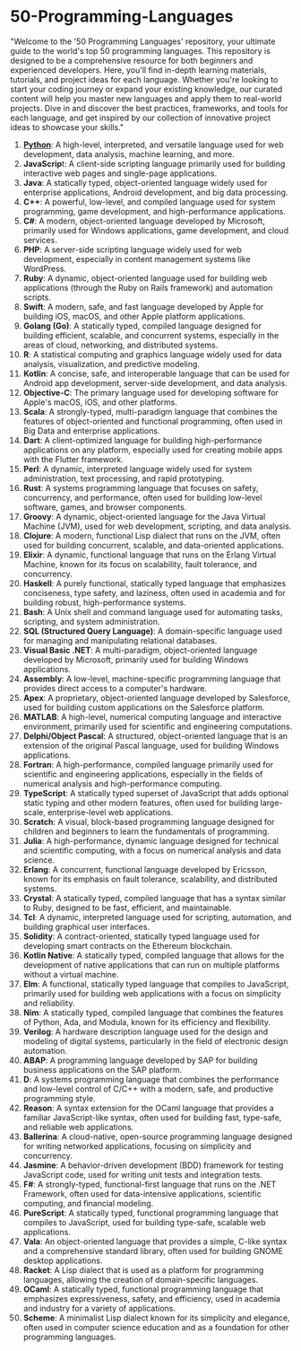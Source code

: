 # 50-Programming-Languages

"Welcome to the '50 Programming Languages' repository, your ultimate guide to the world's top 50 programming languages. This repository is designed to be a comprehensive resource for both beginners and experienced developers. Here, you'll find in-depth learning materials, tutorials, and project ideas for each language. Whether you're looking to start your coding journey or expand your existing knowledge, our curated content will help you master new languages and apply them to real-world projects. Dive in and discover the best practices, frameworks, and tools for each language, and get inspired by our collection of innovative project ideas to showcase your skills."

1. [**Python**](Python): A high-level, interpreted, and versatile language used for web development, data analysis, machine learning, and more.
2. **JavaScrip**t: A client-side scripting language primarily used for building interactive web pages and single-page applications.
3. **Java**: A statically typed, object-oriented language widely used for enterprise applications, Android development, and big data processing.
4. **C++**: A powerful, low-level, and compiled language used for system programming, game development, and high-performance applications.
5. **C#**: A modern, object-oriented language developed by Microsoft, primarily used for Windows applications, game development, and cloud services.
6. **PHP**: A server-side scripting language widely used for web development, especially in content management systems like WordPress.
7. **Ruby**: A dynamic, object-oriented language used for building web applications (through the Ruby on Rails framework) and automation scripts.
8. **Swift**: A modern, safe, and fast language developed by Apple for building iOS, macOS, and other Apple platform applications.
9. **Golang (Go)**: A statically typed, compiled language designed for building efficient, scalable, and concurrent systems, especially in the areas of cloud, networking, and distributed systems.
10. **R**: A statistical computing and graphics language widely used for data analysis, visualization, and predictive modeling.
11. **Kotlin**: A concise, safe, and interoperable language that can be used for Android app development, server-side development, and data analysis.
12. **Objective-C**: The primary language used for developing software for Apple's macOS, iOS, and other platforms.
13. **Scala**: A strongly-typed, multi-paradigm language that combines the features of object-oriented and functional programming, often used in Big Data and enterprise applications.
14. **Dart**: A client-optimized language for building high-performance applications on any platform, especially used for creating mobile apps with the Flutter framework.
15. **Perl**: A dynamic, interpreted language widely used for system administration, text processing, and rapid prototyping.
16. **Rust**: A systems programming language that focuses on safety, concurrency, and performance, often used for building low-level software, games, and browser components.
17. **Groovy**: A dynamic, object-oriented language for the Java Virtual Machine (JVM), used for web development, scripting, and data analysis.
18. **Clojure**: A modern, functional Lisp dialect that runs on the JVM, often used for building concurrent, scalable, and data-oriented applications.
19. **Elixir**: A dynamic, functional language that runs on the Erlang Virtual Machine, known for its focus on scalability, fault tolerance, and concurrency.
20. **Haskell**: A purely functional, statically typed language that emphasizes conciseness, type safety, and laziness, often used in academia and for building robust, high-performance systems.
21. **Bash**: A Unix shell and command language used for automating tasks, scripting, and system administration.
22. **SQL (Structured Query Language)**: A domain-specific language used for managing and manipulating relational databases.
23. **Visual Basic .NET**: A multi-paradigm, object-oriented language developed by Microsoft, primarily used for building Windows applications.
24. **Assembly**: A low-level, machine-specific programming language that provides direct access to a computer's hardware.
25. **Apex**: A proprietary, object-oriented language developed by Salesforce, used for building custom applications on the Salesforce platform.
26. **MATLAB**: A high-level, numerical computing language and interactive environment, primarily used for scientific and engineering computations.
27. **Delphi/Object Pascal**: A structured, object-oriented language that is an extension of the original Pascal language, used for building Windows applications.
28. **Fortran**: A high-performance, compiled language primarily used for scientific and engineering applications, especially in the fields of numerical analysis and high-performance computing.
29. **TypeScript**: A statically typed superset of JavaScript that adds optional static typing and other modern features, often used for building large-scale, enterprise-level web applications.
30. **Scratch**: A visual, block-based programming language designed for children and beginners to learn the fundamentals of programming.
31. **Julia**: A high-performance, dynamic language designed for technical and scientific computing, with a focus on numerical analysis and data science.
32. **Erlang**: A concurrent, functional language developed by Ericsson, known for its emphasis on fault tolerance, scalability, and distributed systems.
33. **Crystal**: A statically typed, compiled language that has a syntax similar to Ruby, designed to be fast, efficient, and maintainable.
34. **Tcl**: A dynamic, interpreted language used for scripting, automation, and building graphical user interfaces.
35. **Solidity**: A contract-oriented, statically typed language used for developing smart contracts on the Ethereum blockchain.
36. **Kotlin Native**: A statically typed, compiled language that allows for the development of native applications that can run on multiple platforms without a virtual machine.
37. **Elm**: A functional, statically typed language that compiles to JavaScript, primarily used for building web applications with a focus on simplicity and reliability.
38. **Nim**: A statically typed, compiled language that combines the features of Python, Ada, and Modula, known for its efficiency and flexibility.
39. **Verilog**: A hardware description language used for the design and modeling of digital systems, particularly in the field of electronic design automation.
40. **ABAP**: A programming language developed by SAP for building business applications on the SAP platform.
41. **D**: A systems programming language that combines the performance and low-level control of C/C++ with a modern, safe, and productive programming style.
42. **Reason**: A syntax extension for the OCaml language that provides a familiar JavaScript-like syntax, often used for building fast, type-safe, and reliable web applications.
43. **Ballerina**: A cloud-native, open-source programming language designed for writing networked applications, focusing on simplicity and concurrency.
44. **Jasmine**: A behavior-driven development (BDD) framework for testing JavaScript code, used for writing unit tests and integration tests.
45. **F#**: A strongly-typed, functional-first language that runs on the .NET Framework, often used for data-intensive applications, scientific computing, and financial modeling.
46. **PureScript**: A statically typed, functional programming language that compiles to JavaScript, used for building type-safe, scalable web applications.
47. **Vala**: An object-oriented language that provides a simple, C-like syntax and a comprehensive standard library, often used for building GNOME desktop applications.
48. **Racket**: A Lisp dialect that is used as a platform for programming languages, allowing the creation of domain-specific languages.
49. **OCaml**: A statically typed, functional programming language that emphasizes expressiveness, safety, and efficiency, used in academia and industry for a variety of applications.
50. **Scheme**: A minimalist Lisp dialect known for its simplicity and elegance, often used in computer science education and as a foundation for other programming languages.
